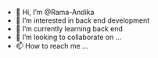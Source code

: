 - 👋 Hi, I’m @Rama-Andika
- 👀 I’m interested in back end development
- 🌱 I’m currently learning back end
- 💞️ I’m looking to collaborate on ...
- 📫 How to reach me ...

<!---
Rama-Andika/Rama-Andika is a ✨ special ✨ repository because its `README.md` (this file) appears on your GitHub profile.
You can click the Preview link to take a look at your changes.
--->
